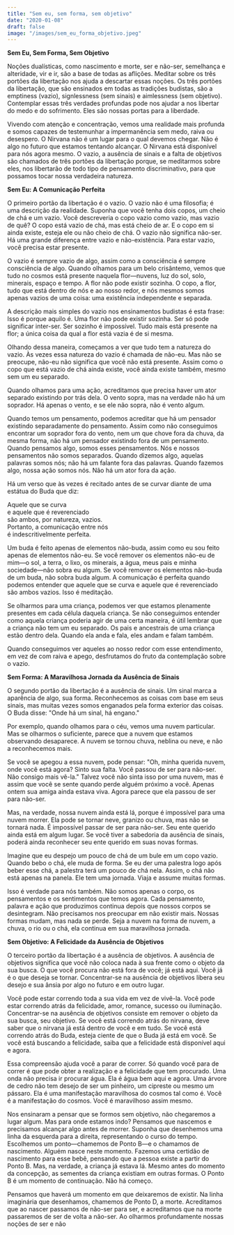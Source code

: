 ```yaml
---
title: "Sem eu, sem forma, sem objetivo"
date: "2020-01-08"
draft: false
image: "/images/sem_eu_forma_objetivo.jpeg"
---
```


**Sem Eu, Sem Forma, Sem Objetivo**

Noções dualísticas, como nascimento e morte, ser e não-ser, semelhança e alteridade, vir e ir, são a base de todas as aflições. Meditar sobre os três portões da libertação nos ajuda a descartar essas noções. Os três portões da libertação, que são ensinados em todas as tradições budistas, são a emptiness (vazio), signlessness (sem sinais) e aimlessness (sem objetivo). Contemplar essas três verdades profundas pode nos ajudar a nos libertar do medo e do sofrimento. Eles são nossas portas para a liberdade.

Vivendo com atenção e concentração, vemos uma realidade mais profunda e somos capazes de testemunhar a impermanência sem medo, raiva ou desespero. O Nirvana não é um lugar para o qual devemos chegar. Não é algo no futuro que estamos tentando alcançar. O Nirvana está disponível para nós agora mesmo. O vazio, a ausência de sinais e a falta de objetivos são chamados de três portões da libertação porque, se meditarmos sobre eles, nos libertarão de todo tipo de pensamento discriminativo, para que possamos tocar nossa verdadeira natureza.

**Sem Eu: A Comunicação Perfeita**

O primeiro portão da libertação é o vazio. O vazio não é uma filosofia; é uma descrição da realidade. Suponha que você tenha dois copos, um cheio de chá e um vazio. Você descreveria o copo vazio como vazio, mas vazio de quê? O copo está vazio de chá, mas está cheio de ar. E o copo em si ainda existe, esteja ele ou não cheio de chá. O vazio não significa não-ser. Há uma grande diferença entre vazio e não-existência. Para estar vazio, você precisa estar presente.

O vazio é sempre vazio de algo, assim como a consciência é sempre consciência de algo. Quando olhamos para um belo crisântemo, vemos que tudo no cosmos está presente naquela flor—nuvens, luz do sol, solo, minerais, espaço e tempo. A flor não pode existir sozinha. O copo, a flor, tudo que está dentro de nós e ao nosso redor, e nós mesmos somos apenas vazios de uma coisa: uma existência independente e separada.

A descrição mais simples do vazio nos ensinamentos budistas é esta frase: Isso é porque aquilo é. Uma flor não pode existir sozinha. Ser só pode significar inter-ser. Ser sozinho é impossível. Tudo mais está presente na flor; a única coisa da qual a flor está vazia é de si mesma.

Olhando dessa maneira, começamos a ver que tudo tem a natureza do vazio. Às vezes essa natureza do vazio é chamada de não-eu. Mas não se preocupe, não-eu não significa que você não está presente. Assim como o copo que está vazio de chá ainda existe, você ainda existe também, mesmo sem um eu separado.

Quando olhamos para uma ação, acreditamos que precisa haver um ator separado existindo por trás dela. O vento sopra, mas na verdade não há um soprador. Há apenas o vento, e se ele não sopra, não é vento algum.

Quando temos um pensamento, podemos acreditar que há um pensador existindo separadamente do pensamento. Assim como não conseguimos encontrar um soprador fora do vento, nem um que chove fora da chuva, da mesma forma, não há um pensador existindo fora de um pensamento. Quando pensamos algo, somos esses pensamentos. Nós e nossos pensamentos não somos separados. Quando dizemos algo, aquelas palavras somos nós; não há um falante fora das palavras. Quando fazemos algo, nossa ação somos nós. Não há um ator fora da ação.

Há um verso que às vezes é recitado antes de se curvar diante de uma estátua do Buda que diz:

Aquele que se curva  
e aquele que é reverenciado  
são ambos, por natureza, vazios.  
Portanto, a comunicação entre nós  
é indescritivelmente perfeita.

Um buda é feito apenas de elementos não-buda, assim como eu sou feito apenas de elementos não-eu. Se você remover os elementos não-eu de mim—o sol, a terra, o lixo, os minerais, a água, meus pais e minha sociedade—não sobra eu algum. Se você remover os elementos não-buda de um buda, não sobra buda algum. A comunicação é perfeita quando podemos entender que aquele que se curva e aquele que é reverenciado são ambos vazios. Isso é meditação.

Se olharmos para uma criança, podemos ver que estamos plenamente presentes em cada célula daquela criança. Se não conseguimos entender como aquela criança poderia agir de uma certa maneira, é útil lembrar que a criança não tem um eu separado. Os pais e ancestrais de uma criança estão dentro dela. Quando ela anda e fala, eles andam e falam também.

Quando conseguimos ver aqueles ao nosso redor com esse entendimento, em vez de com raiva e apego, desfrutamos do fruto da contemplação sobre o vazio.

**Sem Forma: A Maravilhosa Jornada da Ausência de Sinais**

O segundo portão da libertação é a ausência de sinais. Um sinal marca a aparência de algo, sua forma. Reconhecemos as coisas com base em seus sinais, mas muitas vezes somos enganados pela forma exterior das coisas. O Buda disse: "Onde há um sinal, há engano."

Por exemplo, quando olhamos para o céu, vemos uma nuvem particular. Mas se olharmos o suficiente, parece que a nuvem que estamos observando desaparece. A nuvem se tornou chuva, neblina ou neve, e não a reconhecemos mais.

Se você se apegou a essa nuvem, pode pensar: "Oh, minha querida nuvem, onde você está agora? Sinto sua falta. Você passou de ser para não-ser. Não consigo mais vê-la." Talvez você não sinta isso por uma nuvem, mas é assim que você se sente quando perde alguém próximo a você. Apenas ontem sua amiga ainda estava viva. Agora parece que ela passou de ser para não-ser.

Mas, na verdade, nossa nuvem ainda está lá, porque é impossível para uma nuvem morrer. Ela pode se tornar neve, granizo ou chuva, mas não se tornará nada. É impossível passar de ser para não-ser. Seu ente querido ainda está em algum lugar. Se você tiver a sabedoria da ausência de sinais, poderá ainda reconhecer seu ente querido em suas novas formas.

Imagine que eu despejo um pouco de chá de um bule em um copo vazio. Quando bebo o chá, ele muda de forma. Se eu der uma palestra logo após beber esse chá, a palestra terá um pouco de chá nela. Assim, o chá não está apenas na panela. Ele tem uma jornada. Viaja e assume muitas formas.

Isso é verdade para nós também. Não somos apenas o corpo, os pensamentos e os sentimentos que temos agora. Cada pensamento, palavra e ação que produzimos continua depois que nossos corpos se desintegram. Não precisamos nos preocupar em não existir mais. Nossas formas mudam, mas nada se perde. Seja a nuvem na forma de nuvem, a chuva, o rio ou o chá, ela continua em sua maravilhosa jornada.

**Sem Objetivo: A Felicidade da Ausência de Objetivos**

O terceiro portão da libertação é a ausência de objetivos. A ausência de objetivos significa que você não coloca nada à sua frente como o objeto da sua busca. O que você procura não está fora de você; já está aqui. Você já é o que deseja se tornar. Concentrar-se na ausência de objetivos libera seu desejo e sua ânsia por algo no futuro e em outro lugar.

Você pode estar correndo toda a sua vida em vez de vivê-la. Você pode estar correndo atrás da felicidade, amor, romance, sucesso ou iluminação. Concentrar-se na ausência de objetivos consiste em remover o objeto da sua busca, seu objetivo. Se você está correndo atrás do nirvana, deve saber que o nirvana já está dentro de você e em tudo. Se você está correndo atrás do Buda, esteja ciente de que o Buda já está em você. Se você está buscando a felicidade, saiba que a felicidade está disponível aqui e agora.

Essa compreensão ajuda você a parar de correr. Só quando você para de correr é que pode obter a realização e a felicidade que tem procurado. Uma onda não precisa ir procurar água. Ela é água bem aqui e agora. Uma árvore de cedro não tem desejo de ser um pinheiro, um cipreste ou mesmo um pássaro. Ela é uma manifestação maravilhosa do cosmos tal como é. Você é a manifestação do cosmos. Você é maravilhoso assim mesmo.

Nos ensinaram a pensar que se formos sem objetivo, não chegaremos a lugar algum. Mas para onde estamos indo? Pensamos que nascemos e precisamos alcançar algo antes de morrer. Suponha que desenhemos uma linha da esquerda para a direita, representando o curso do tempo. Escolhemos um ponto—chamemos de Ponto B—e o chamamos de nascimento. Alguém nasce neste momento. Fazemos uma certidão de nascimento para esse bebê, pensando que a pessoa existe a partir do Ponto B. Mas, na verdade, a criança já estava lá. Mesmo antes do momento da concepção, as sementes da criança existiam em outras formas. O Ponto B é um momento de continuação. Não há começo.

Pensamos que haverá um momento em que deixaremos de existir. Na linha imaginária que desenhamos, chamemos de Ponto D, a morte. Acreditamos que ao nascer passamos de não-ser para ser, e acreditamos que na morte passaremos de ser de volta a não-ser. Ao olharmos profundamente nossas noções de ser e não
